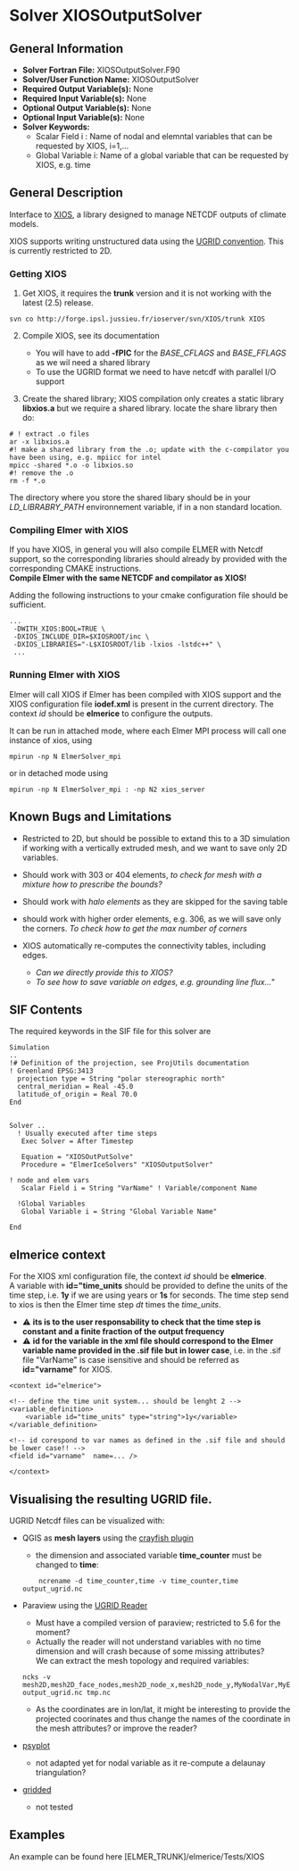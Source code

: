 # Solver XIOSOutputSolver
## General Information
- **Solver  Fortran File:** XIOSOutputSolver.F90   
- **Solver/User Function Name:** XIOSOutputSolver  
- **Required Output Variable(s):** None  
- **Required Input Variable(s):** None  
- **Optional Output Variable(s):** None  
- **Optional Input Variable(s):** None
- **Solver Keywords:** 
  - Scalar Field i : Name of nodal and elemntal variables that can be requested by XIOS, i=1,...  
  - Global Variable i: Name of a global variable that can be requested by XIOS, e.g. time
  
## General Description

Interface to [XIOS](https://forge.ipsl.jussieu.fr/ioserver), a library designed to manage NETCDF outputs of climate models.

XIOS supports writing unstructured data using the [UGRID convention](http://ugrid-conventions.github.io/ugrid-conventions/#ugrid-conventions-v10). This is currently restricted to 2D.

### Getting XIOS

1. Get XIOS, it requires the **trunk** version and it is not working with the latest (2.5) release. 
```
svn co http://forge.ipsl.jussieu.fr/ioserver/svn/XIOS/trunk XIOS
```  

2. Compile XIOS, see its documentation   
   - You will have to add **-fPIC** for the *BASE_CFLAGS* and *BASE_FFLAGS* as we wil need a shared library
   - To use the UGRID format we need to have netcdf with parallel I/O support


3. Create the shared library; XIOS compilation only creates a static library **libxios.a** but we require a shared library. 
locate the share library then do:   
```
# ! extract .o files
ar -x libxios.a  
#! make a shared library from the .o; update with the c-compilator you have been using, e.g. mpiicc for intel
mpicc -shared *.o -o libxios.so
#! remove the .o
rm -f *.o
```   
The directory where you store the shared libary should be in your *LD_LIBRABRY_PATH* environnement variable, if in a non standard location.

### Compiling Elmer with XIOS   

If you have XIOS, in general you will also compile ELMER with Netcdf support, so the corresponding libraries should already by provided with the corresponding CMAKE instructions.    
**Compile Elmer with the same NETCDF and compilator as XIOS!**  

Adding the following instructions to your cmake configuration file should be sufficient.
```
...
 -DWITH_XIOS:BOOL=TRUE \
 -DXIOS_INCLUDE_DIR=$XIOSROOT/inc \
 -DXIOS_LIBRARIES="-L$XIOSROOT/lib -lxios -lstdc++" \
 ...
```   


### Running Elmer with XIOS

Elmer will call XIOS if Elmer has been compiled with XIOS support and the XIOS configuration file **iodef.xml** is present in the current directory.  The context *id* should be **elmerice** to configure the outputs.

It can be run in attached mode, where each Elmer MPI process will call one instance of xios, using
```
mpirun -np N ElmerSolver_mpi
```
or in detached mode using
```
mpirun -np N ElmerSolver_mpi : -np N2 xios_server
```

## Known Bugs and Limitations

- Restricted to 2D, but should be possible to extand this to a 3D simulation if working with a vertically extruded mesh, and we want to save only 2D variables.

- Should work with 303 or 404 elements, *to check for mesh with a mixture how to prescribe the bounds?*

- Should work with *halo elements* as they are skipped for the saving table

- should work with higher order elements, e.g. 306, as we will save only the corners. *To check how to get the max number of corners*

- XIOS automatically re-computes the connectivity tables, including edges. 
	- *Can we directly provide this to XIOS?*
	- *To see how to save variable on edges, e.g. grounding line flux..."*

## SIF Contents
The required keywords in the SIF file for this solver are

```
Simulation
..
!# Definition of the projection, see ProjUtils documentation
! Greenland EPSG:3413
  projection type = String "polar stereographic north"
  central_meridian = Real -45.0
  latitude_of_origin = Real 70.0
End


Solver ..
  ! Usually executed after time steps
   Exec Solver = After Timestep

   Equation = "XIOSOutPutSolve"
   Procedure = "ElmerIceSolvers" "XIOSOutputSolver"

! node and elem vars
   Scalar Field i = String "VarName" ! Variable/component Name

  !Global Variables
   Global Variable i = String "Global Variable Name"

End

```

## elmerice context

For the XIOS xml configuration file, the context *id* should be **elmerice**.   
A variable with **id="time_units** should be provided to define the units of the time step, i.e. **1y** if we are using years or **1s** for seconds. The time step send to xios is then the Elmer time step *dt* times the *time_units*.    

- :warning: **its is to the user responsability to check that the time step is constant and a finite fraction of the output frequency**   
- :warning: **id for the variable in the xml file should correspond to the Elmer variable name provided in the .sif file but in lower case**, i.e. in the .sif file "VarName" is case isensitive and should be referred as **id="varname"** for XIOS.

```
<context id="elmerice">

<!-- define the time unit system... should be lenght 2 -->
<variable_definition>
	<variable id="time_units" type="string">1y</variable>
</variable_definition>

<!-- id corespond to var names as defined in the .sif file and should be lower case!! -->
<field id="varname"  name=... />

</context>
```


## Visualising the resulting UGRID file.	

UGRID Netcdf files can be visualized with:   
- QGIS as **mesh layers** using the [crayfish plugin](https://www.lutraconsulting.co.uk/projects/crayfish)   
	- the dimension and associated variable **time_counter** must be changed to **time**:
	```
        ncrename -d time_counter,time -v time_counter,time output_ugrid.nc
	````

- Paraview using the [UGRID Reader](https://github.com/FeliciaBrisc/UGRID-Reader-for-ParaView)
	- Must have a compiled version of paraview; restricted to 5.6 for the moment?
	- Actually the reader will not understand variables with no time dimension and will crash because of some missing attributes?   
	We can extract the mesh topology and required variables:
	```
	ncks -v mesh2D,mesh2D_face_nodes,mesh2D_node_x,mesh2D_node_y,MyNodalVar,MyElemVar output_ugrid.nc tmp.nc
	```
	- As the coordinates are in lon/lat, it might be interesting to provide the projected coorinates and thus change the names of the coordinate in the mesh attributes? or improve the reader?

- [psyplot](https://psyplot.github.io/)
	- not adapted yet for nodal variable as it re-compute a delaunay triangulation?

- [gridded](https://github.com/NOAA-ORR-ERD/gridded) 
	- not tested

## Examples
An example can be found here [ELMER_TRUNK]/elmerice/Tests/XIOS

